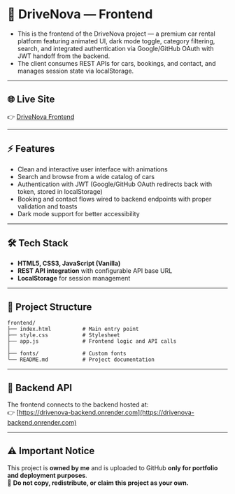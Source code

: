 # 🚗 DriveNova — Frontend

- This is the frontend of the DriveNova project — a premium car rental platform featuring animated UI, dark mode toggle, category filtering, search, and integrated authentication via Google/GitHub OAuth with JWT handoff from the backend.  
- The client consumes REST APIs for cars, bookings, and contact, and manages session state via localStorage.

---

## 🌐 Live Site
👉 [DriveNova Frontend](https://drivenova.onrender.com)

---

## ⚡ Features
- Clean and interactive user interface with animations
- Search and browse from a wide catalog of cars
- Authentication with JWT (Google/GitHub OAuth redirects back with token, stored in localStorage)
- Booking and contact flows wired to backend endpoints with proper validation and toasts
- Dark mode support for better accessibility

---

## 🛠️ Tech Stack
- **HTML5, CSS3, JavaScript (Vanilla)**
- **REST API integration** with configurable API base URL
- **LocalStorage** for session management

---

## 📂 Project Structure
```plaintext
frontend/
├── index.html          # Main entry point
├── style.css           # Stylesheet
├── app.js              # Frontend logic and API calls
│
├── fonts/              # Custom fonts
└── README.md           # Project documentation
```

---

## 🔗 Backend API
The frontend connects to the backend hosted at:  
👉 [https://drivenova-backend.onrender.com](https://drivenova-backend.onrender.com)

---

## ⚠️ Important Notice
This project is **owned by me** and is uploaded to GitHub **only for portfolio and deployment purposes**.  
🚫 **Do not copy, redistribute, or claim this project as your own.**
